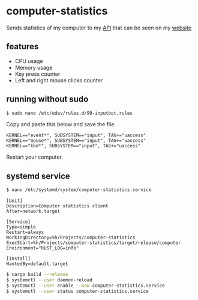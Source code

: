 # computer-statistics

Sends statistics of my computer to my [API](https://github.com/trafficlunar/api) that can be seen on my [website](https://github.com/trafficlunar/website)

## features

- CPU usage
- Memory usage
- Key press counter
- Left and right mouse clicks counter

## running without sudo

```bash
$ sudo nano /etc/udev/rules.d/99-inputbot.rules
```

Copy and paste this below and save the file.

```
KERNEL=="event*", SUBSYSTEM=="input", TAG+="uaccess"
KERNEL=="mouse*", SUBSYSTEM=="input", TAG+="uaccess"
KERNEL=="kbd*", SUBSYSTEM=="input", TAG+="uaccess"
```

Restart your computer.

## systemd service

```bash
$ nano /etc/systemd/system/computer-statistics.service
```

```
[Unit]
Description=Computer statistics client
After=network.target

[Service]
Type=simple
Restart=always
WorkingDirectory=%h/Projects/computer-statistics
ExecStart=%h/Projects/computer-statistics/target/release/computer
Environment="RUST_LOG=info"

[Install]
WantedBy=default.target
```

```bash
$ cargo build --release
$ systemctl --user daemon-reload
$ systemctl --user enable --now computer-statistics.service
$ systemctl --user status computer-statistics.service
```
